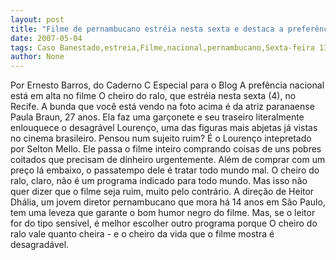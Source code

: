 ```yaml
---
layout: post
title: "Filme de pernambucano estréia nesta sexta e destaca a preferência nacional"
date: 2007-05-04
tags: Caso Banestado,estreia,Filme,nacional,pernambucano,Sexta-feira 13
author: None
---
```

Por Ernesto Barros, do Caderno C
Especial para o Blog
A prefência nacional está em alta no filme O cheiro do ralo, que estréia&nbsp;nesta sexta (4),&nbsp;no Recife. A bunda que você está vendo na foto acima é da atriz paranaense Paula Braun, 27 anos. 
Ela faz uma garçonete e seu traseiro literalmente enlouquece o desagrável Lourenço, uma das figuras mais abjetas já vistas no cinema brasileiro. Pensou num sujeito ruim? É o Lourenço intepretado por Selton Mello. 
Ele passa o filme inteiro comprando coisas de uns pobres coitados que precisam de dinheiro urgentemente. Além de comprar com um preço lá embaixo, o passatempo dele é tratar todo mundo mal. 
O cheiro do ralo, claro, não é um programa indicado para todo mundo. Mas isso não quer dizer que o filme seja ruim, muito pelo contrário.
A direção de Heitor Dhália, um jovem diretor pernambucano que mora há 14 anos em São Paulo, tem uma leveza que garante o bom humor negro do filme. 
Mas, se o leitor for do tipo sensível, é melhor escolher outro programa porque O cheiro do ralo vale quanto cheira - e o cheiro da vida que o filme mostra é desagradável. 